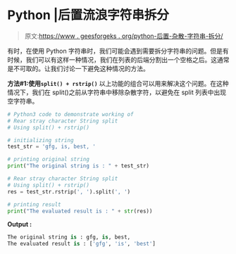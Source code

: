 # Python |后置流浪字符串拆分

> 原文:[https://www . geesforgeks . org/python-后置-杂散-字符串-拆分/](https://www.geeksforgeeks.org/python-rear-stray-character-string-split/)

有时，在使用 Python 字符串时，我们可能会遇到需要拆分字符串的问题。但是有时候，我们可以有这样一种情况，我们在列表的后端分割出一个空格之后。这通常是不可取的。让我们讨论一下避免这种情况的方法。

**方法#1:使用`split() + rstrip()`**
以上功能的组合可以用来解决这个问题。在这种情况下，我们在 split()之前从字符串中移除杂散字符，以避免在 split 列表中出现空字符串。

```py
# Python3 code to demonstrate working of 
# Rear stray character String split
# Using split() + rstrip()

# initializing string
test_str = 'gfg, is, best, '

# printing original string
print("The original string is : " + test_str)

# Rear stray character String split
# Using split() + rstrip()
res = test_str.rstrip(', ').split(', ')

# printing result 
print("The evaluated result is : " + str(res)) 
```

**Output :**

```py
The original string is : gfg, is, best,
The evaluated result is : ['gfg', 'is', 'best']

```